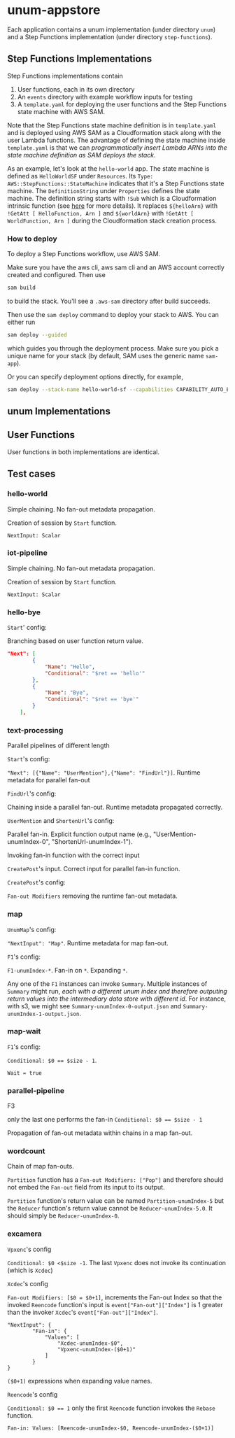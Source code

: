# unum-appstore

Each application contains a unum implementation (under directory `unum`) and a
Step Functions implementation (under directory `step-functions`).

## Step Functions Implementations

Step Functions implementations contain

  1. User functions, each in its own directory
  2. An `events` directory with example workflow inputs for testing
  3. A `template.yaml` for deploying the user functions and the Step Functions
     state machine with AWS SAM.

Note that the Step Functions state machine definition is in `template.yaml` and
is deployed using AWS SAM as a Cloudformation stack along with the user Lambda
functions. The advantage of defining the state machine inside `template.yaml` is
that we can *programmatically insert Lambda ARNs into the state machine
definition as SAM deploys the stack*.

As an example, let's look at the `hello-world` app. The state machine is defined
as `HelloWorldSF` under `Resources`. Its `Type:
AWS::StepFunctions::StateMachine` indicates that it's a Step Functions state
machine. The `DefinitionString` under `Properties` defines the state machine.
The definition string starts with `!Sub` which is a Cloudformation intrinsic
function (see
[here](https://docs.aws.amazon.com/AWSCloudFormation/latest/UserGuide/intrinsic-function-reference-sub.html)
for more details). It replaces `${helloArn}` with `!GetAtt [ HelloFunction, Arn
]` and `${worldArn}` with `!GetAtt [ WorldFunction, Arn ]` during the
Cloudformation stack creation process.

### How to deploy

To deploy a Step Functions workflow, use AWS SAM.

Make sure you have the aws cli, aws sam cli and an AWS account correctly created
and configured. Then use

```bash
sam build
```

to build the stack. You'll see a `.aws-sam` directory after build succeeds.

Then use the `sam deploy` command to deploy your stack to AWS. You can either
run

```bash
sam deploy --guided
```

which guides you through the deployment process. Make sure you pick a unique
name for your stack (by default, SAM uses the generic name `sam-app`).

Or you can specify deployment options directly, for example,

```bash
sam deploy --stack-name hello-world-sf --capabilities CAPABILITY_AUTO_EXPAND CAPABILITY_IAM --s3-bucket aws-sam-cli-managed-default-samclisourcebucket-1p6wkdqwc2lfe --region us-west-1 --s3-prefix hello-world-sf
```


## unum Implementations

## User Functions

User functions in both implementations are identical.

## Test cases

### hello-world

Simple chaining. No fan-out metadata propagation.

Creation of session by `Start` function.

`NextInput: Scalar` 

### iot-pipeline

Simple chaining. No fan-out metadata propagation.

Creation of session by `Start` function.

`NextInput: Scalar` 

### hello-bye

`Start`' config:

Branching based on user function return value.

```json
"Next": [
		{
			"Name": "Hello",
			"Conditional": "$ret == 'hello'"
		},
		{
			"Name": "Bye",
			"Conditional": "$ret == 'bye'"
		}
	],
```

### text-processing

Parallel pipelines of different length

`Start`'s config:

`"Next": [{"Name": "UserMention"},{"Name": "FindUrl"}]`. Runtime metadata for parallel fan-out

`FindUrl`'s config:

Chaining inside a parallel fan-out. Runtime metadata propagated correctly.

`UserMention` and `ShortenUrl`'s config:

Parallel fan-in. Explicit function output name (e.g., "UserMention-unumIndex-0", "ShortenUrl-unumIndex-1").

Invoking fan-in function with the correct input

`CreatePost`'s input. Correct input for parallel fan-in function.

`CreatePost`'s config:

`Fan-out Modifiers` removing the runtime fan-out metadata.

### map

`UnumMap`'s config:

`"NextInput": "Map"`. Runtime metadata for map fan-out.

`F1`'s config:

`F1-unumIndex-*`. Fan-in on `*`. Expanding `*`.

Any one of the `F1` instances can invoke `Summary`. Multiple instances of `Summary` might run, *each with a different unum index and therefore outputing return values into the intermediary data store with different id*. For instance, with s3, we might see `Summary-unumIndex-0-output.json` and `Summary-unumIndex-1-output.json`.

### map-wait

`F1`'s config:

`Conditional: $0 == $size - 1`.

`Wait = true`

### parallel-pipeline

F3

only the last one performs the fan-in `Conditional: $0 == $size - 1`

Propagation of fan-out metadata within chains in a map fan-out.


### wordcount

Chain of map fan-outs.

`Partition` function has a `Fan-out Modifiers: ["Pop"]` and therefore should not embed the `Fan-out` field from its input to its output.

`Partition` function's return value can be named `Partition-unumIndex-5` but the `Reducer` function's return value cannot be `Reducer-unumIndex-5.0`. It should simply be `Reducer-unumIndex-0`.

### excamera

`Vpxenc`'s config

`Conditional: $0 <$size -1`. The last `Vpxenc` does not invoke its continuation (which is `Xcdec`)

`Xcdec`'s config

`Fan-out Modifiers: [$0 = $0+1]`, increments the Fan-out Index so that the invoked `Reencode` function's input is `event["Fan-out"]["Index"]` is 1 greater than the invoker `Xcdec`'s `event["Fan-out"]["Index"]`.

```
"NextInput": {
        "Fan-in": {
            "Values": [
                "Xcdec-unumIndex-$0",
                "Vpxenc-unumIndex-($0+1)"
            ]
        }
}
```

`($0+1)` expressions when expanding value names.



`Reencode`'s config

`Conditional: $0 == 1` only the first `Reencode` function invokes the `Rebase` function.

`Fan-in: Values: [Reencode-unumIndex-$0, Reencode-unumIndex-($0+1)]`







